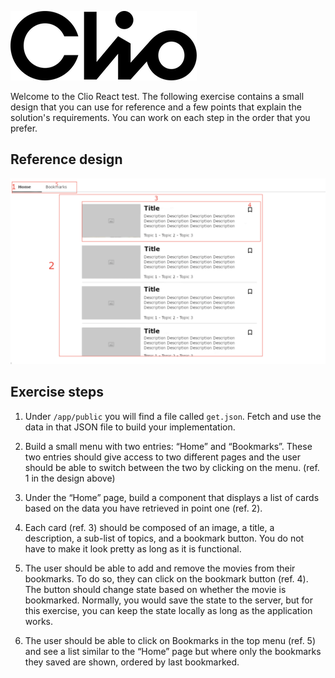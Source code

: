 ![Clio logo](logo.png)

Welcome to the Clio React test. The following exercise contains a small design that you can use for reference and a few points that explain the solution's requirements. You can work on each step in the order that you prefer.

## Reference design

![Design](design.png)

## Exercise steps

1. Under `/app/public` you will find a file called `get.json`. Fetch and use the data in that JSON file to build your implementation.

2. Build a small menu with two entries: “Home” and “Bookmarks”. These two entries should give access to two different pages and the user should be able to switch between the two by clicking on the menu. (ref. 1 in the design above)

3. Under the “Home” page, build a component that displays a list of cards based on the data you have retrieved in point one (ref. 2).

4. Each card (ref. 3) should be composed of an image, a title, a description, a sub-list of topics, and a bookmark button. You do not have to make it look pretty as long as it is functional.

5. The user should be able to add and remove the movies from their bookmarks. To do so, they can click on the bookmark button (ref. 4). The button should change state based on whether the movie is bookmarked. Normally, you would save the state to the server, but for this exercise, you can keep the state locally as long as the application works.

6. The user should be able to click on Bookmarks in the top menu (ref. 5) and see a list similar to the “Home” page but where only the bookmarks they saved are shown, ordered by last bookmarked.
